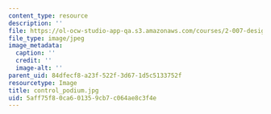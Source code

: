```yaml
---
content_type: resource
description: ''
file: https://ol-ocw-studio-app-qa.s3.amazonaws.com/courses/2-007-design-and-manufacturing-i-spring-2009/5aff75f80ca601359cb7c064ae8c3f4e_control_podium.jpg
file_type: image/jpeg
image_metadata:
  caption: ''
  credit: ''
  image-alt: ''
parent_uid: 84dfecf8-a23f-522f-3d67-1d5c5133752f
resourcetype: Image
title: control_podium.jpg
uid: 5aff75f8-0ca6-0135-9cb7-c064ae8c3f4e
---
```

